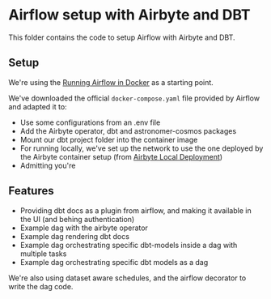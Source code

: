 # Airflow setup with Airbyte and DBT

This folder contains the code to setup Airflow with Airbyte and DBT.

## Setup

We're using the [Running Airflow in Docker](https://airflow.apache.org/docs/apache-airflow/stable/howto/docker-compose/index.html) as a starting point.

We've downloaded the official `docker-compose.yaml` file provided by Airflow and adapted it to:
- Use some configurations from an .env file
- Add the Airbyte operator, dbt and astronomer-cosmos packages
- Mount our dbt project folder into the container image
- For running locally, we've set up the network to use the one deployed by the Airbyte container setup (from [Airbyte Local Deployment](https://docs.airbyte.com/deploying-airbyte/local-deployment))
- Admitting you're

## Features

- Providing dbt docs as a plugin from airflow, and making it available in the UI (and behing authentication)
- Example dag with the airbyte operator
- Example dag rendering dbt docs
- Example dag orchestrating specific dbt-models inside a dag with multiple tasks
- Example dag orchestrating specific dbt models as a dag

We're also using dataset aware schedules, and the airflow decorator to write the dag code.